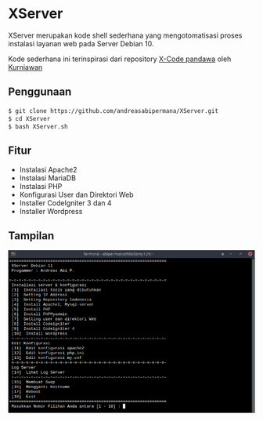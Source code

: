 # XServer
XServer merupakan kode shell sederhana yang mengotomatisasi proses instalasi layanan web pada Server Debian 10.

Kode sederhana ini terinspirasi dari repository [X-Code pandawa](https://github.com/kurniawandata/x-code-pandawa-for-web) oleh [Kurniawan](https://github.com/kurniawandata)

## Penggunaan
```
$ git clone https://github.com/andreasabipermana/XServer.git
$ cd XServer
$ bash XServer.sh
```

## Fitur
- Instalasi Apache2
- Instalasi MariaDB
- Instalasi PHP
- Konfigurasi User dan Direktori Web
- Installer CodeIgniter 3 dan 4
- Installer Wordpress

## Tampilan
![Tampilan](1.png "Tampilan")